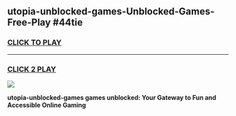 
## utopia-unblocked-games-Unblocked-Games-Free-Play #44tie
<h3>
<a href="https://us.freeplayer.one?title=utopia-unblocked-games&ref=9M">CLICK TO PLAY</a></h3>
<hr>

<h3>
<a href="https://us.freeplayer.one?title=utopia-unblocked-games&ref=9M">CLICK 2 PLAY</a>
  
</h3>

<a href="https://us.freeplayer.one?title=utopia-unblocked-games&ref=9M"><img src="https://clearcache.store/games.png"></a>


**utopia-unblocked-games games unblocked: Your Gateway to Fun and Accessible Online Gaming**
